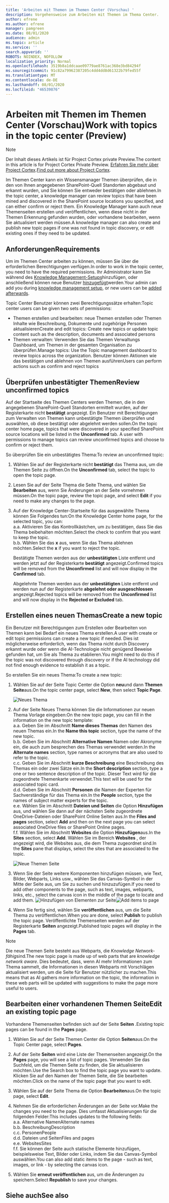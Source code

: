 ```yaml
---
title: 'Arbeiten mit Themen im Themen Center (Vorschau) '
description: Vorgehensweise zum Arbeiten mit Themen im Thema Center.
author: efrene
ms.author: efrene
manager: pamgreen
ms.date: 08/01/2020
audience: admin
ms.topic: article
ms.service: ''
search.appverid: ''
ROBOTS: NOINDEX, NOFOLLOW
localization_priority: Normal
ms.openlocfilehash: 3519b8a1ddcaae09779ae8761ac368e3bd84294f
ms.sourcegitcommit: 91c82a79962387205c4dd4dd8d61322b79fed55f
ms.translationtype: MT
ms.contentlocale: de-DE
ms.lasthandoff: 08/01/2020
ms.locfileid: "46539876"
---
```

# <a name="work-with-topics-in-the-topic-center-preview"></a><span data-ttu-id="487ff-103">Arbeiten mit Themen im Themen Center (Vorschau)</span><span class="sxs-lookup"><span data-stu-id="487ff-103">Work with topics in the topic center (Preview)</span></span>

> [!Note] 
> <span data-ttu-id="487ff-104">Der Inhalt dieses Artikels ist für Project Cortex private Preview.</span><span class="sxs-lookup"><span data-stu-id="487ff-104">The content in this article is for Project Cortex Private Preview.</span></span> <span data-ttu-id="487ff-105">[Erfahren Sie mehr über Project Cortex](https://aka.ms/projectcortex).</span><span class="sxs-lookup"><span data-stu-id="487ff-105">[Find out more about Project Cortex](https://aka.ms/projectcortex).</span></span>


<span data-ttu-id="487ff-106">Im Themen Center kann ein Wissensmanager Themen überprüfen, die in den von Ihnen angegebenen SharePoint-Quell Standorten abgebaut und erkannt wurden, und Sie können Sie entweder bestätigen oder ablehnen.</span><span class="sxs-lookup"><span data-stu-id="487ff-106">In the topic center, a knowledge manager can review topics that have been mined and discovered in the SharePoint source locations you specified, and can either confirm or reject them.</span></span> <span data-ttu-id="487ff-107">Ein Knowledge Manager kann auch neue Themenseiten erstellen und veröffentlichen, wenn diese nicht in der Themen Erkennung gefunden wurden, oder vorhandene bearbeiten, wenn Sie aktualisiert werden müssen.</span><span class="sxs-lookup"><span data-stu-id="487ff-107">A knowledge manager can also create and publish new topic pages if one was not found in topic discovery, or edit existing ones if they need to be updated.</span></span>

## <a name="requirements"></a><span data-ttu-id="487ff-108">Anforderungen</span><span class="sxs-lookup"><span data-stu-id="487ff-108">Requirements</span></span>

<span data-ttu-id="487ff-109">Um im Themen Center arbeiten zu können, müssen Sie über die erforderlichen Berechtigungen verfügen.</span><span class="sxs-lookup"><span data-stu-id="487ff-109">In order to work in the topic center, you need to have the required permissions.</span></span> <span data-ttu-id="487ff-110">Ihr Administrator kann Sie während des [Knowledge Management-Setups](set-up-knowledge-network.md)hinzufügen, oder anschließend können neue Benutzer [hinzugefügt](give-user-permissions-to-the-topic-center.md)werden.</span><span class="sxs-lookup"><span data-stu-id="487ff-110">Your admin can add you during [knowledge management setup](set-up-knowledge-network.md), or new users can be [added afterwards](give-user-permissions-to-the-topic-center.md).</span></span>

<span data-ttu-id="487ff-111">Topic Center Benutzer können zwei Berechtigungssätze erhalten:</span><span class="sxs-lookup"><span data-stu-id="487ff-111">Topic center users can be given two sets of permissions:</span></span>

- <span data-ttu-id="487ff-112">Themen erstellen und bearbeiten: neue Themen erstellen oder Themen Inhalte wie Beschreibung, Dokumente und zugehörige Personen aktualisieren</span><span class="sxs-lookup"><span data-stu-id="487ff-112">Create and edit topics: Create new topics or update topic content such as the description, documents and associated persons</span></span>
- <span data-ttu-id="487ff-113">Themen verwalten: Verwenden Sie das Themen Verwaltungs Dashboard, um Themen in der gesamten Organisation zu überprüfen.</span><span class="sxs-lookup"><span data-stu-id="487ff-113">Manage topics: Use the Topic management dashboard to review topics across the organization.</span></span> <span data-ttu-id="487ff-114">Benutzer können Aktionen wie das bestätigen und ablehnen von Themen ausführen</span><span class="sxs-lookup"><span data-stu-id="487ff-114">Users can perform actions such as confirm and reject topics</span></span>


## <a name="review-unconfirmed-topics"></a><span data-ttu-id="487ff-115">Überprüfen unbestätigter Themen</span><span class="sxs-lookup"><span data-stu-id="487ff-115">Review unconfirmed topics</span></span>

<span data-ttu-id="487ff-116">Auf der Startseite des Themen Centers werden Themen, die in den angegebenen SharePoint-Quell Standorten ermittelt wurden, auf der Registerkarte nicht **bestätigt** angezeigt. Ein Benutzer mit Berechtigungen zum Verwalten von Themen kann unbestätigte Themen überprüfen und auswählen, ob diese bestätigt oder abgelehnt werden sollen.</span><span class="sxs-lookup"><span data-stu-id="487ff-116">On the topic center home page, topics that were discovered in your specified SharePoint source locations will be listed in the **Unconfirmed** tab. A user with permissions to manage topics can review unconfirmed topics and choose to confirm or reject them.</span></span>


<span data-ttu-id="487ff-117">So überprüfen Sie ein unbestätigtes Thema:</span><span class="sxs-lookup"><span data-stu-id="487ff-117">To review an unconfirmed topic:</span></span>

1. <span data-ttu-id="487ff-118">Wählen Sie auf der Registerkarte nicht **bestätigt** das Thema aus, um die Themen Seite zu öffnen.</span><span class="sxs-lookup"><span data-stu-id="487ff-118">On the **Unconfirmed** tab, select the topic to open the topic page.</span></span></br>

2. <span data-ttu-id="487ff-119">Lesen Sie auf der Seite Thema die Seite Thema, und wählen Sie **Bearbeiten** aus, wenn Sie Änderungen an der Seite vornehmen müssen.</span><span class="sxs-lookup"><span data-stu-id="487ff-119">On the topic page, review the topic page, and select **Edit** if you need to make any changes to the page.</span></span>
3. <span data-ttu-id="487ff-120">Auf der Knowledge Center-Startseite für das ausgewählte Thema können Sie Folgendes tun:</span><span class="sxs-lookup"><span data-stu-id="487ff-120">On the Knowledge Center home page, for the selected topic, you can:</span></span></br>
    <span data-ttu-id="487ff-121">a.</span><span class="sxs-lookup"><span data-stu-id="487ff-121">a.</span></span> <span data-ttu-id="487ff-122">Aktivieren Sie das Kontrollkästchen, um zu bestätigen, dass Sie das Thema beibehalten möchten.</span><span class="sxs-lookup"><span data-stu-id="487ff-122">Select the check to confirm that you want to keep the topic.</span></span></br>
    <span data-ttu-id="487ff-123">b.</span><span class="sxs-lookup"><span data-stu-id="487ff-123">b.</span></span> <span data-ttu-id="487ff-124">Wählen Sie das **x** aus, wenn Sie das Thema ablehnen möchten.</span><span class="sxs-lookup"><span data-stu-id="487ff-124">Select the **x** if you want to reject the topic.</span></span></br>

    <span data-ttu-id="487ff-125">Bestätigte Themen werden aus der **unbestätigten** Liste entfernt und werden jetzt auf der Registerkarte **bestätigt** angezeigt.</span><span class="sxs-lookup"><span data-stu-id="487ff-125">Confirmed topics will be removed from the **Unconfirmed** list and will now display in the **Confirmed** tab.</span></span></br>

    <span data-ttu-id="487ff-126">Abgelehnte Themen werden aus der **unbestätigten** Liste entfernt und werden nun auf der Registerkarte **abgelehnt oder ausgeschlossen** angezeigt.</span><span class="sxs-lookup"><span data-stu-id="487ff-126">Rejected topics will be removed from the **Unconfirmed** list and will now display in the **Rejected or Excluded** tab.</span></span></br>
    
   
## <a name="create-a-new-topic"></a><span data-ttu-id="487ff-127">Erstellen eines neuen Themas</span><span class="sxs-lookup"><span data-stu-id="487ff-127">Create a new topic</span></span>

<span data-ttu-id="487ff-128">Ein Benutzer mit Berechtigungen zum Erstellen oder Bearbeiten von Themen kann bei Bedarf ein neues Thema erstellen.</span><span class="sxs-lookup"><span data-stu-id="487ff-128">A user with create or edit topic permissions can create a new topic if needed.</span></span> <span data-ttu-id="487ff-129">Dies ist möglicherweise erforderlich, wenn das Thema nicht durch Discovery erkannt wurde oder wenn die AI-Technologie nicht genügend Beweise gefunden hat, um Sie als Thema zu etablieren.</span><span class="sxs-lookup"><span data-stu-id="487ff-129">You might need to do this if the topic was not discovered through discovery or if the AI technology did not find enough evidence to establish it as a topic.</span></span>

<span data-ttu-id="487ff-130">So erstellen Sie ein neues Thema:</span><span class="sxs-lookup"><span data-stu-id="487ff-130">To create a new topic:</span></span>
1. <span data-ttu-id="487ff-131">Wählen Sie auf der Seite Topic Center die Option **neu**und dann **Themen Seite**aus.</span><span class="sxs-lookup"><span data-stu-id="487ff-131">On the topic center page, select **New**, then select **Topic Page**.</span></span></br>

    ![Neues Thema](../media/content-understanding/k-new-topic.png) </br>

2. <span data-ttu-id="487ff-133">Auf der Seite Neues Thema können Sie die Informationen zur neuen Thema Vorlage eingeben:</span><span class="sxs-lookup"><span data-stu-id="487ff-133">On the new topic page, you can fill in the information on the new topic template:</span></span></br>
    <span data-ttu-id="487ff-134">a.</span><span class="sxs-lookup"><span data-stu-id="487ff-134">a.</span></span> <span data-ttu-id="487ff-135">Geben Sie im Abschnitt **Name dieses Themas** den Namen des neuen Themas ein.</span><span class="sxs-lookup"><span data-stu-id="487ff-135">In the **Name this topic** section, type the name of the new topic.</span></span></br>
    <span data-ttu-id="487ff-136">b.</span><span class="sxs-lookup"><span data-stu-id="487ff-136">b.</span></span> <span data-ttu-id="487ff-137">Geben Sie im Abschnitt **Alternative Namen** Namen oder Akronyme ein, die auch zum besprechen des Themas verwendet werden.</span><span class="sxs-lookup"><span data-stu-id="487ff-137">In the **Alternate names** section, type names or acronyms that are also used to refer to the topic.</span></span></br>
    <span data-ttu-id="487ff-138">c.</span><span class="sxs-lookup"><span data-stu-id="487ff-138">c.</span></span> <span data-ttu-id="487ff-139">Geben Sie im Abschnitt **kurze Beschreibung** eine Beschreibung des Themas ein oder zwei Sätze ein.</span><span class="sxs-lookup"><span data-stu-id="487ff-139">In the **Short description** section, type a one or two sentence description of the topic.</span></span> <span data-ttu-id="487ff-140">Dieser Text wird für die zugeordnete Themenkarte verwendet.</span><span class="sxs-lookup"><span data-stu-id="487ff-140">This text will be used for the associated topic card.</span></span></br>
    <span data-ttu-id="487ff-141">d.</span><span class="sxs-lookup"><span data-stu-id="487ff-141">d.</span></span> <span data-ttu-id="487ff-142">Geben Sie im Abschnitt **Personen** die Namen der Experten für Sachverständige für das Thema ein.</span><span class="sxs-lookup"><span data-stu-id="487ff-142">In the **People** section, type the names of subject matter experts for the topic.</span></span></br>
    <span data-ttu-id="487ff-143">e.</span><span class="sxs-lookup"><span data-stu-id="487ff-143">e.</span></span> <span data-ttu-id="487ff-144">Wählen Sie im Abschnitt **Dateien und Seiten** die Option **Hinzufügen** aus, und wählen Sie dann auf der nächsten Seite zugeordnete OneDrive-Dateien oder SharePoint Online Seiten aus.</span><span class="sxs-lookup"><span data-stu-id="487ff-144">In the **Files and pages** section, select **Add** and then on the next page you can select associated OneDrive files or SharePoint Online pages.</span></span></br>
    <span data-ttu-id="487ff-145">f.</span><span class="sxs-lookup"><span data-stu-id="487ff-145">f.</span></span> <span data-ttu-id="487ff-146">Wählen Sie im Abschnitt **Websites** die Option **Hinzufügen**aus.</span><span class="sxs-lookup"><span data-stu-id="487ff-146">In the **Sites** section, select **Add**.</span></span> <span data-ttu-id="487ff-147">Wählen Sie im Bereich **Websites** , der angezeigt wird, die Websites aus, die dem Thema zugeordnet sind.</span><span class="sxs-lookup"><span data-stu-id="487ff-147">In the  **Sites** pane that displays, select the sites that are associated to the topic.</span></span></br>

    ![Neue Themen Seite](../media/content-understanding/k-new-topic-page.png) </br>
3. <span data-ttu-id="487ff-149">Wenn Sie der Seite weitere Komponenten hinzufügen müssen, wie Text, Bilder, Webparts, Links usw., wählen Sie das Canvas-Symbol in der Mitte der Seite aus, um Sie zu suchen und hinzuzufügen.</span><span class="sxs-lookup"><span data-stu-id="487ff-149">If you need to add other components to the page, such as text, images, webparts, links, etc., select the canvas icon in the middle of the page to locate and add them.</span></span>
    <span data-ttu-id="487ff-150">![Hinzufügen von Elementen zur Seite](../media/content-understanding/static-icon.png)</span><span class="sxs-lookup"><span data-stu-id="487ff-150">![Add items to page](../media/content-understanding/static-icon.png)</span></span> </br> 

4. <span data-ttu-id="487ff-151">Wenn Sie fertig sind, wählen Sie **veröffentlichen** aus, um die Seite Thema zu veröffentlichen.</span><span class="sxs-lookup"><span data-stu-id="487ff-151">When you are done, select **Publish** to publish the topic page.</span></span> <span data-ttu-id="487ff-152">Veröffentlichte Themenseiten werden auf der Registerkarte **Seiten** angezeigt.</span><span class="sxs-lookup"><span data-stu-id="487ff-152">Published topic pages will display in the **Pages** tab.</span></span>

> [!Note] 
> <span data-ttu-id="487ff-153">Die neue Themen Seite besteht aus Webparts, die *Knowledge Network-fähig*sind.</span><span class="sxs-lookup"><span data-stu-id="487ff-153">The new topic page is made up of web parts that are *knowledge network aware*.</span></span> <span data-ttu-id="487ff-154">Dies bedeutet, dass, wenn AI mehr Informationen zum Thema sammelt, die Informationen in diesen Webparts mit Vorschlägen aktualisiert werden, um die Seite für Benutzer nützlicher zu machen.</span><span class="sxs-lookup"><span data-stu-id="487ff-154">This means that as AI gathers more information on the topic, the information in these web parts will be updated with suggestions to make the page more useful to users.</span></span>


## <a name="edit-an-existing-topic-page"></a><span data-ttu-id="487ff-155">Bearbeiten einer vorhandenen Themen Seite</span><span class="sxs-lookup"><span data-stu-id="487ff-155">Edit an existing topic page</span></span>

<span data-ttu-id="487ff-156">Vorhandene Themenseiten befinden sich auf der Seite **Seiten** .</span><span class="sxs-lookup"><span data-stu-id="487ff-156">Existing topic pages can be found in the **Pages** page.</span></span> 

1. <span data-ttu-id="487ff-157">Wählen Sie auf der Seite Themen Center die Option **Seiten**aus.</span><span class="sxs-lookup"><span data-stu-id="487ff-157">On the Topic Center page, select **Pages**.</span></span></br>
2. <span data-ttu-id="487ff-158">Auf der Seite **Seiten** wird eine Liste der Themenseiten angezeigt.</span><span class="sxs-lookup"><span data-stu-id="487ff-158">On the **Pages** page, you will see a list of topic pages.</span></span> <span data-ttu-id="487ff-159">Verwenden Sie das Suchfeld, um die Themen Seite zu finden, die Sie aktualisieren möchten.</span><span class="sxs-lookup"><span data-stu-id="487ff-159">Use the Search box to find the topic page you want to update.</span></span> <span data-ttu-id="487ff-160">Klicken Sie auf den Namen der Themen Seite, die Sie bearbeiten möchten.</span><span class="sxs-lookup"><span data-stu-id="487ff-160">Click on the name of the topic page that you want to edit.</span></span></br>
3. <span data-ttu-id="487ff-161">Wählen Sie auf der Seite Thema die Option **Bearbeiten**aus.</span><span class="sxs-lookup"><span data-stu-id="487ff-161">On the topic page, select **Edit**.</span></span> </br>
4. <span data-ttu-id="487ff-162">Nehmen Sie die erforderlichen Änderungen an der Seite vor.</span><span class="sxs-lookup"><span data-stu-id="487ff-162">Make the changes you need to the page.</span></span> <span data-ttu-id="487ff-163">Dies umfasst Aktualisierungen für die folgenden Felder:</span><span class="sxs-lookup"><span data-stu-id="487ff-163">This includes updates to the following fields:</span></span></br>
    <span data-ttu-id="487ff-164">a.</span><span class="sxs-lookup"><span data-stu-id="487ff-164">a.</span></span> <span data-ttu-id="487ff-165">Alternative Namen</span><span class="sxs-lookup"><span data-stu-id="487ff-165">Alternate names</span></span></br>
    <span data-ttu-id="487ff-166">b.</span><span class="sxs-lookup"><span data-stu-id="487ff-166">b.</span></span> <span data-ttu-id="487ff-167">Beschreibung</span><span class="sxs-lookup"><span data-stu-id="487ff-167">Description</span></span></br>
    <span data-ttu-id="487ff-168">c.</span><span class="sxs-lookup"><span data-stu-id="487ff-168">c.</span></span> <span data-ttu-id="487ff-169">Personen</span><span class="sxs-lookup"><span data-stu-id="487ff-169">People</span></span></br>
    <span data-ttu-id="487ff-170">d.</span><span class="sxs-lookup"><span data-stu-id="487ff-170">d.</span></span> <span data-ttu-id="487ff-171">Dateien und Seiten</span><span class="sxs-lookup"><span data-stu-id="487ff-171">Files and pages</span></span></br>
    <span data-ttu-id="487ff-172">e.</span><span class="sxs-lookup"><span data-stu-id="487ff-172">e.</span></span> <span data-ttu-id="487ff-173">Websites</span><span class="sxs-lookup"><span data-stu-id="487ff-173">Sites</span></span></br>
    <span data-ttu-id="487ff-174">f.</span><span class="sxs-lookup"><span data-stu-id="487ff-174">f.</span></span> <span data-ttu-id="487ff-175">Sie können der Seite auch statische Elemente hinzufügen, beispielsweise Text, Bilder oder Links, indem Sie das Canvas-Symbol auswählen.</span><span class="sxs-lookup"><span data-stu-id="487ff-175">You can also add static items to the page - such as text, images, or link - by selecting the canvas icon.</span></span></br>

5. <span data-ttu-id="487ff-176">Wählen Sie **erneut veröffentlichen** aus, um die Änderungen zu speichern.</span><span class="sxs-lookup"><span data-stu-id="487ff-176">Select **Republish** to save your changes.</span></span>

## <a name="see-also"></a><span data-ttu-id="487ff-177">Siehe auch</span><span class="sxs-lookup"><span data-stu-id="487ff-177">See also</span></span>



  






